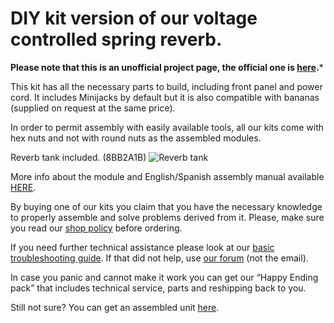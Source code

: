 # DIY kit version of our voltage controlled spring reverb.

**Please note that this is an unofficial project page, the official one is [here](http://www.befaco.org/en/spring-reverb/).***

This kit has all the necessary parts to build, including front panel and power cord. It includes Minijacks by default but it is also compatible with bananas (supplied on request at the same price).

In order to permit assembly with easily available tools, all our kits come with hex nuts and not with round nuts as the assembled modules.

Reverb tank included. (8BB2A1B)
![Reverb tank](http://www.befaco.org/wp-content/uploads/2014/11/tanque-e1447520810896.png)

More info about the module and English/Spanish assembly manual available [HERE](http://www.befaco.org/en/spring-reverb/).

By buying one of our kits you claim that you have the necessary knowledge to properly assemble and solve problems derived from it. Please, make sure you read our [shop policy](http://www.befaco.org/en/politica-de-precios/) before ordering.

If you need further technical assistance please look at our [basic troubleshooting guide](http://www.befaco.org/en/trubleshooting-questions/). If that did not help, use [our forum](http://befaco.org/forum/phpBB3/index.php) (not the email).

In case you panic and cannot make it work you can get our “Happy Ending pack” that includes technical service, parts and reshipping back to you.

Still not sure? You can get an assembled unit [here](http://www.befaco.org/en/tienda/spring-reverb/).
